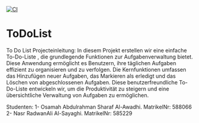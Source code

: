 [![CI](https://github.com/nasrwihtw/ToDoList/actions/workflows/tests.yml/badge.svg)](https://github.com/nasrwihtw/ToDoList/actions/workflows/tests.yml)

# ToDoList
To Do List Projecteinleitung: In diesem Projekt erstellen wir eine einfache To-Do-Liste , die grundlegende Funktionen zur Aufgabenverwaltung bietet. Diese Anwendung ermöglicht es Benutzern, ihre täglichen Aufgaben effizient zu organisieren und zu verfolgen. Die Kernfunktionen umfassen das Hinzufügen neuer Aufgaben, das Markieren als erledigt und das Löschen von abgeschlossenen Aufgaben. Diese benutzerfreundliche To-Do-Liste entwickeln wir, um die Produktivität zu steigern und eine übersichtliche Verwaltung von Aufgaben zu ermöglichen.

Studenten: 1- Osamah Abdulrahman Sharaf Al-Awadhi. MatrikelNr: 588066 2- Nasr RadwanAli Al-Sayaghi. MatrikelNr: 585229
